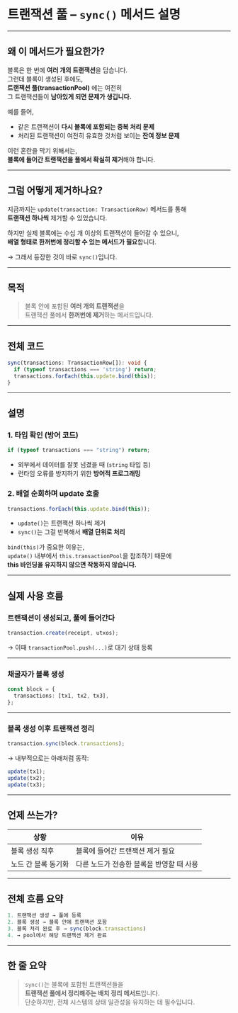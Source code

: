 # 트랜잭션 풀 – `sync()` 메서드 설명

---

## 왜 이 메서드가 필요한가?

블록은 한 번에 **여러 개의 트랜잭션**을 담습니다.  
그런데 블록이 생성된 후에도,  
**트랜잭션 풀(transactionPool)** 에는 여전히  
그 트랜잭션들이 **남아있게 되면 문제가 생깁니다.**

예를 들어,

- 같은 트랜잭션이 **다시 블록에 포함되는 중복 처리 문제**
- 처리된 트랜잭션이 여전히 유효한 것처럼 보이는 **잔여 정보 문제**

이런 혼란을 막기 위해서는,  
**블록에 들어간 트랜잭션을 풀에서 확실히 제거**해야 합니다.

---

## 그럼 어떻게 제거하나요?

지금까지는 `update(transaction: TransactionRow)` 메서드를 통해  
**트랜잭션 하나씩** 제거할 수 있었습니다.

하지만 실제 블록에는 수십 개 이상의 트랜잭션이 들어갈 수 있으니,  
**배열 형태로 한꺼번에 정리할 수 있는 메서드가 필요**합니다.

→ 그래서 등장한 것이 바로 `sync()`입니다.

---

## 목적

> 블록 안에 포함된 **여러 개의 트랜잭션**을  
> 트랜잭션 풀에서 **한꺼번에 제거**하는 메서드입니다.

---

## 전체 코드

```ts
sync(transactions: TransactionRow[]): void {
  if (typeof transactions === 'string') return;
  transactions.forEach(this.update.bind(this));
}
```

---

## 설명

### 1. 타입 확인 (방어 코드)

```ts
if (typeof transactions === "string") return;
```

- 외부에서 데이터를 잘못 넘겼을 때 (`string` 타입 등)
- 런타임 오류를 방지하기 위한 **방어적 프로그래밍**

### 2. 배열 순회하며 update 호출

```ts
transactions.forEach(this.update.bind(this));
```

- `update()`는 트랜잭션 하나씩 제거
- `sync()`는 그걸 반복해서 **배열 단위로 처리**

`bind(this)`가 중요한 이유는,  
`update()` 내부에서 `this.transactionPool`을 참조하기 때문에  
**this 바인딩을 유지하지 않으면 작동하지 않습니다.**

---

## 실제 사용 흐름

### 트랜잭션이 생성되고, 풀에 들어간다

```ts
transaction.create(receipt, utxos);
```

→ 이때 `transactionPool.push(...)`로 대기 상태 등록

---

### 채굴자가 블록 생성

```ts
const block = {
  transactions: [tx1, tx2, tx3],
};
```

---

### 블록 생성 이후 트랜잭션 정리

```ts
transaction.sync(block.transactions);
```

→ 내부적으로는 아래처럼 동작:

```ts
update(tx1);
update(tx2);
update(tx3);
```

---

## 언제 쓰는가?

| 상황                | 이유                                     |
| ------------------- | ---------------------------------------- |
| 블록 생성 직후      | 블록에 들어간 트랜잭션 제거 필요         |
| 노드 간 블록 동기화 | 다른 노드가 전송한 블록을 반영할 때 사용 |

---

## 전체 흐름 요약

```ts
1. 트랜잭션 생성 → 풀에 등록
2. 블록 생성 → 블록 안에 트랜잭션 포함
3. 블록 처리 완료 후 → sync(block.transactions)
4. → pool에서 해당 트랜잭션 제거 완료
```

---

## 한 줄 요약

> `sync()`는 블록에 포함된 트랜잭션들을  
> **트랜잭션 풀에서 정리해주는 배치 정리 메서드**입니다.  
> 단순하지만, 전체 시스템의 상태 일관성을 유지하는 데 필수입니다.
